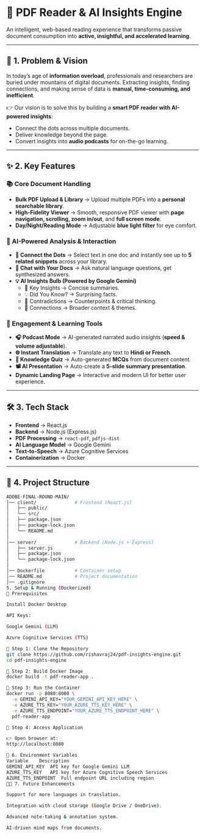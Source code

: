 # 📖 PDF Reader & AI Insights Engine  

An intelligent, web-based reading experience that transforms passive document consumption into **active, insightful, and accelerated learning**.  

---

## 🚀 1. Problem & Vision  
In today’s age of **information overload**, professionals and researchers are buried under mountains of digital documents. Extracting insights, finding connections, and making sense of data is **manual, time-consuming, and inefficient**.  

👉 Our vision is to solve this by building a **smart PDF reader with AI-powered insights**:  
- Connect the dots across multiple documents.  
- Deliver knowledge beyond the page.  
- Convert insights into **audio podcasts** for on-the-go learning.  

---

## ✨ 2. Key Features  

### 📚 Core Document Handling  
- **Bulk PDF Upload & Library** → Upload multiple PDFs into a **personal searchable library**.  
- **High-Fidelity Viewer** → Smooth, responsive PDF viewer with **page navigation, scrolling, zoom in/out**, and **full screen mode**.  
- **Day/Night/Reading Mode** → Adjustable **blue light filter** for eye comfort.  

### 🤖 AI-Powered Analysis & Interaction  
- **🔗 Connect the Dots** → Select text in one doc and instantly see up to **5 related snippets** across your library.  
- **💬 Chat with Your Docs** → Ask natural language questions, get synthesized answers.  
- **💡 AI Insights Bulb (Powered by Google Gemini)**  
  - 🔑 Key Insights → Concise summaries.  
  - 💡 Did You Know? → Surprising facts.  
  - 🤔 Contradictions → Counterpoints & critical thinking.  
  - 🔗 Connections → Broader context & themes.  

### 🎯 Engagement & Learning Tools  
- **🎧 Podcast Mode** → AI-generated narrated audio insights (**speed & volume adjustable**).  
- **🌐 Instant Translation** → Translate any text to **Hindi or French**.  
- **🧠 Knowledge Quiz** → Auto-generated **MCQs** from document content.  
- **📽️ AI Presentation** → Auto-create a **5-slide summary presentation**.  
- **Dynamic Landing Page** → Interactive and modern UI for better user experience.  

---

## 🛠️ 3. Tech Stack  

- **Frontend** → React.js  
- **Backend** → Node.js (Express.js)  
- **PDF Processing** → `react-pdf`, `pdfjs-dist`  
- **AI Language Model** → Google Gemini  
- **Text-to-Speech** → Azure Cognitive Services  
- **Containerization** → Docker  

---

## 📂 4. Project Structure  

```bash
ADOBE-FINAL-ROUND-MAIN/
│── client/              # Frontend (React.js)
│   ├── public/
│   └── src/
│   ├── package.json
│   ├── package-lock.json
│   └── README.md
│
│── server/              # Backend (Node.js + Express)
│   ├── server.js
│   ├── package.json
│   └── package-lock.json
│
│── Dockerfile           # Container setup
│── README.md            # Project documentation
│── .gitignore
5. Setup & Running (Dockerized)
🔧 Prerequisites

Install Docker Desktop

API Keys:

Google Gemini (LLM)

Azure Cognitive Services (TTS)

📌 Step 1: Clone the Repository
git clone https://github.com/rishavraj24/pdf-insights-engine.git
cd pdf-insights-engine

📌 Step 2: Build Docker Image
docker build -t pdf-reader-app .

📌 Step 3: Run the Container
docker run -p 8080:8080 \
  -e GEMINI_API_KEY="YOUR_GEMINI_API_KEY_HERE" \
  -e AZURE_TTS_KEY="YOUR_AZURE_TTS_KEY_HERE" \
  -e AZURE_TTS_ENDPOINT="YOUR_AZURE_TTS_ENDPOINT_HERE" \
  pdf-reader-app

📌 Step 4: Access Application

👉 Open browser at:
http://localhost:8080

🔑 6. Environment Variables
Variable	Description
GEMINI_API_KEY	API key for Google Gemini LLM
AZURE_TTS_KEY	API key for Azure Cognitive Speech Services
AZURE_TTS_ENDPOINT	Full endpoint URL including region
👨‍💻 7. Future Enhancements

Support for more languages in translation.

Integration with cloud storage (Google Drive / OneDrive).

Advanced note-taking & annotation system.

AI-driven mind maps from documents.
